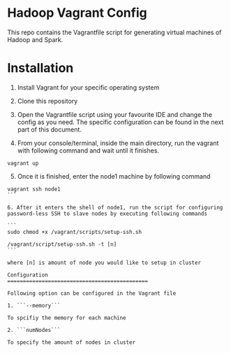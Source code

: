Hadoop Vagrant Config
============================================================

This repo contains the Vagrantfile script for generating virtual machines of Hadoop and Spark.


Installation
==========================================
1. Install Vagrant for your specific operating system

2. Clone this repository

3. Open the Vagrantfile script using your favourite IDE and change the config as you need. The specific configuration can be found in the next part of this document.

4. From your console/terminal, inside the main directory, run the vagrant with following command and wait until it finishes.

```
vagrant up
```

5. Once it is finished, enter the node1 machine by following command

````
vagrant ssh node1
```

6. After it enters the shell of node1, run the script for configuring password-less SSH to slave nodes by executing following commands

```
sudo chmod +x /vagrant/scripts/setup-ssh.sh

/vagrant/script/setup-ssh.sh -t [n]
```

where [n] is amount of node you would like to setup in cluster

Configuration
=============================================

Following option can be configured in the Vagrant file

1. ```--memory```

To spcifiy the memory for each machine

2. ```numNodes```

To specify the amount of nodes in cluster

